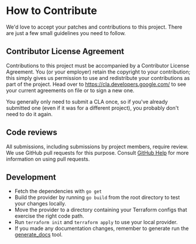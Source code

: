 # How to Contribute

We'd love to accept your patches and contributions to this project. There are
just a few small guidelines you need to follow.

## Contributor License Agreement

Contributions to this project must be accompanied by a Contributor License
Agreement. You (or your employer) retain the copyright to your contribution;
this simply gives us permission to use and redistribute your contributions as
part of the project. Head over to <https://cla.developers.google.com/> to see
your current agreements on file or to sign a new one.

You generally only need to submit a CLA once, so if you've already submitted one
(even if it was for a different project), you probably don't need to do it
again.

## Code reviews

All submissions, including submissions by project members, require review. We
use GitHub pull requests for this purpose. Consult
[GitHub Help](https://help.github.com/articles/about-pull-requests/) for more
information on using pull requests.

## Development

- Fetch the dependencies with `go get`
- Build the provider by running `go build` from the root directory to test
  your changes locally.
- Move the provider to a directory containing your Terraform configs that
  exercise the right code path.
- Run `terraform init` and `terraform apply` to use your local provider.
- If you made any documentation changes, remember to generate run the
   [generate_docs](./tools/generate_docs) tool.
